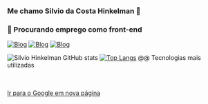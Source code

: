 ### Me chamo Silvio da Costa Hinkelman 👋

### 🔭  Procurando emprego como front-end
<p dir="auto">
  <a href="https://www.linkedin.com/in/silviodesenvolvedorfrontend/" target="_blank" rel="nofollow"><img src="https://img.shields.io/badge/LinkedIn-0077B5?style=for-the-badge&logo=linkedin&logoColor=white" alt="Blog" style="max-width: 100%;"></a>
  <a href="https://www.facebook.com/silvio.hinkelman" target="_blank" rel="nofollow"><img src="https://img.shields.io/badge/Facebook-1877F2?style=for-the-badge&logo=facebook&logoColor=white" alt="Blog" style="max-width: 100%;"></a>
  <a href="https://www.instagram.com/silviohinkelman/" target="_blank" rel="nofollow"><img src="https://img.shields.io/badge/Instagram-E4405F?style=for-the-badge&logo=instagram&logoColor=white" alt="Blog" style="max-width: 100%;"></a>
</p>

![Silvio Hinkelman GitHub stats](https://github-readme-stats.vercel.app/api?username=SilvioHinkelman&show_icons=true&theme=dark)
[![Top Langs](https://github-readme-stats.vercel.app/api/top-langs/?username=SilvioHinkelman&layout=compact&theme=dark)](https://github.com/anuraghazra/github-readme-stats)
@@ Tecnologias mais utilizadas
<div style='display: inline_block; margin:auto'><br/>
  <img src="https://img.shields.io/badge/CSS3-1572B6?style=for-the-badge&logo=css3&logoColor=white" alt="">
  <img src="https://img.shields.io/badge/HTML5-E34F26?style=for-the-badge&logo=html5&logoColor=white" alt="">
  <img src="https://img.shields.io/badge/JavaScript-F7DF1E?style=for-the-badge&logo=javascript&logoColor=black" alt="">
  <img src="https://img.shields.io/badge/Java-ED8B00?style=for-the-badge&logo=java&logoColor=white" alt="">
  <img src="https://img.shields.io/badge/Sass-CC6699?style=for-the-badge&logo=sass&logoColor=white" alt="">
  <img src="https://img.shields.io/badge/React-20232A?style=for-the-badge&logo=react&logoColor=61DAFB" alt="">
  <img src="https://img.shields.io/badge/React_Native-20232A?style=for-the-badge&logo=react&logoColor=61DAFB" alt="">
  <img src="https://img.shields.io/badge/Angular-DD0031?style=for-the-badge&logo=angular&logoColor=white" alt="">
  <img src="https://img.shields.io/badge/Bootstrap-563D7C?style=for-the-badge&logo=bootstrap&logoColor=white" alt="">
  <img src="https://img.shields.io/badge/Node.js-43853D?style=for-the-badge&logo=node.js&logoColor=white" alt="">
  <img src="he" alt="">
  <img src="he" alt="">
  <img src="he" alt="">
  <img src="he" alt="">
  </div>
<a href="https://www.google.com" target="_blank">Ir para o Google em nova página</a>
